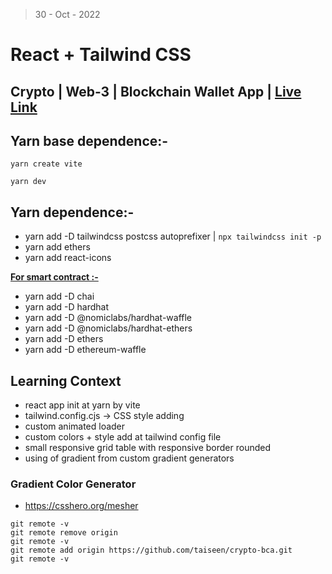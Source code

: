 > 30 - Oct - 2022

# React + Tailwind CSS

## Crypto | Web-3 | Blockchain Wallet App | [Live Link](https://crypto-bca.netlify.app)

## Yarn base dependence:-
```
yarn create vite

yarn dev
```

## Yarn dependence:-
* yarn add -D tailwindcss postcss autoprefixer | `npx tailwindcss init -p`
* yarn add ethers
* yarn add react-icons


<b><ins>
For smart contract :-
</ins></b>

* yarn add -D chai
* yarn add -D hardhat
* yarn add -D @nomiclabs/hardhat-waffle
* yarn add -D @nomiclabs/hardhat-ethers
* yarn add -D ethers
* yarn add -D ethereum-waffle




## Learning Context 
* react app init at yarn by vite 
* tailwind.config.cjs -> CSS style adding
* custom animated loader
* custom colors + style add at tailwind config file
* small responsive grid table with responsive border rounded
* using of gradient from custom gradient generators


### Gradient Color Generator
* https://csshero.org/mesher

<!-- https://youtu.be/Wn_Kb3MR_cU -->
<!-- github.com/adrianhajdin/project_web3.0 -->



```
git remote -v 
git remote remove origin
git remote -v 
git remote add origin https://github.com/taiseen/crypto-bca.git
git remote -v 
```

